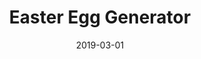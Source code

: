 ---
title: Easter Egg Generator
date: "2019-03-01"
path: "/portfolio/easter-egg"
thumbnail: ../media/easter-egg/thumbnail.jpg
heroimage: ../media/easter-egg/heroimage.png
websiteurl: https://www.bewonder.digital/easter-project/
projectDescription: A small and simple microsite creating an interactive experience where users can create and customise their own virtual easter egg.
projectImage: ''
techStack:
  - React
  - SCSS
  - Adobe Illustrator
  - Adobe Photoshop
position: Web Developer at Bewonder*
---